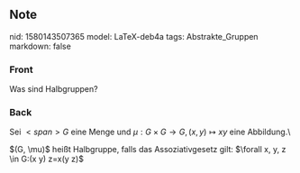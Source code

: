 ## Note
nid: 1580143507365
model: LaTeX-deb4a
tags: Abstrakte_Gruppen
markdown: false

### Front
Was sind Halbgruppen?

### Back
Sei $<span>G$ eine Menge und $\mu: G \times G \to G,(x, y) \mapsto x y$ eine Abbildung.\\</span><div>
</div><div><div><span>$(G, \mu)$ heißt Halbgruppe, falls das Assoziativgesetz gilt: $\forall x, y, z \in G:(x y) z=x(y z)$</span>
</div></div>
